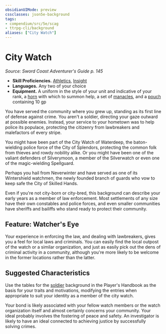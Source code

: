 ```yaml
---
obsidianUIMode: preview
cssclasses: json5e-background
tags:
- compendium/src/5e/scag
- ttrpg-cli/background
aliases: ["City Watch"]
---
```

# City Watch
*Source: Sword Coast Adventurer's Guide p. 145*  

- **Skill Proficiencies.** [Athletics](/compendium/rules/skills.md#Athletics), [Insight](/compendium/rules/skills.md#Insight)  
- **Languages.** Any two of your choice  
- **Equipment.** A uniform in the style of your unit and indicative of your rank, a [horn](compendium/items/horn.md) with which to summon help, a set of [manacles](compendium/items/manacles.md), and a [pouch](compendium/items/pouch.md) containing 10 gp  

You have served the community where you grew up, standing as its first line of defense against crime. You aren't a soldier, directing your gaze outward at possible enemies. Instead, your service to your hometown was to help police its populace, protecting the citizenry from lawbreakers and malefactors of every stripe.

You might have been part of the City Watch of Waterdeep, the baton-wielding police force of the City of Splendors, protecting the common folk from thieves and rowdy nobility alike. Or you might have been one of the valiant defenders of Silverymoon, a member of the Silverwatch or even one of the magic-wielding Spellguard.

Perhaps you hail from Neverwinter and have served as one of its Wintershield watchmen, the newly founded branch of guards who vow to keep safe the City of Skilled Hands.

Even if you're not city-born or city-bred, this background can describe your early years as a member of law enforcement. Most settlements of any size have their own constables and police forces, and even smaller communities have sheriffs and bailiffs who stand ready to protect their community.

## Feature: Watcher's Eye

Your experience in enforcing the law, and dealing with lawbreakers, gives you a feel for local laws and criminals. You can easily find the local outpost of the watch or a similar organization, and just as easily pick out the dens of criminal activity in a community, although you're more likely to be welcome in the former locations rather than the latter.

## Suggested Characteristics

Use the tables for the [soldier](compendium/backgrounds/soldier.md) background in the Player's Handbook as the basis for your traits and motivations, modifying the entries when appropriate to suit your identity as a member of the city watch.

Your bond is likely associated with your fellow watch members or the watch organization itself and almost certainly concerns your community. Your ideal probably involves the fostering of peace and safety. An investigator is likely to have an ideal connected to achieving justice by successfully solving crimes.